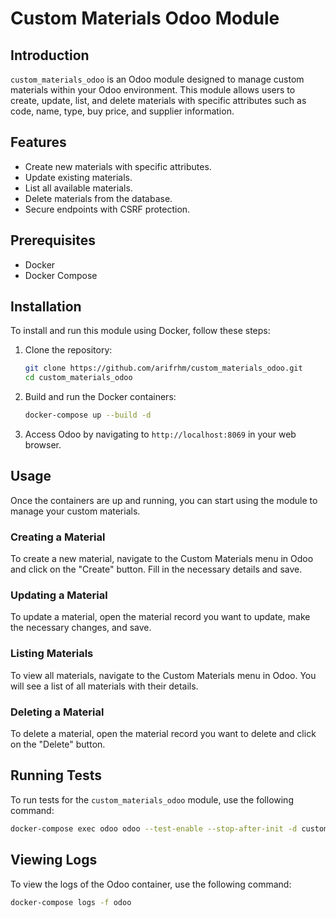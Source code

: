 # Custom Materials Odoo Module

## Introduction
`custom_materials_odoo` is an Odoo module designed to manage custom materials within your Odoo environment. This module allows users to create, update, list, and delete materials with specific attributes such as code, name, type, buy price, and supplier information.

## Features
- Create new materials with specific attributes.
- Update existing materials.
- List all available materials.
- Delete materials from the database.
- Secure endpoints with CSRF protection.

## Prerequisites
- Docker
- Docker Compose

## Installation
To install and run this module using Docker, follow these steps:

1. Clone the repository:
    ```sh
    git clone https://github.com/arifrhm/custom_materials_odoo.git
    cd custom_materials_odoo
    ```

2. Build and run the Docker containers:
    ```sh
    docker-compose up --build -d
    ```

3. Access Odoo by navigating to `http://localhost:8069` in your web browser.

## Usage
Once the containers are up and running, you can start using the module to manage your custom materials.

### Creating a Material
To create a new material, navigate to the Custom Materials menu in Odoo and click on the "Create" button. Fill in the necessary details and save.

### Updating a Material
To update a material, open the material record you want to update, make the necessary changes, and save.

### Listing Materials
To view all materials, navigate to the Custom Materials menu in Odoo. You will see a list of all materials with their details.

### Deleting a Material
To delete a material, open the material record you want to delete and click on the "Delete" button.

## Running Tests
To run tests for the `custom_materials_odoo` module, use the following command:
```sh
docker-compose exec odoo odoo --test-enable --stop-after-init -d custom_materials
```

## Viewing Logs
To view the logs of the Odoo container, use the following command:
```sh
docker-compose logs -f odoo
```